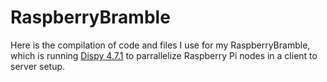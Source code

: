 # RaspberryBramble
Here is the compilation of code and files I use for my RaspberryBramble, which is running [Dispy 4.7.1](http://dispy.sourceforge.net/#) to parrallelize Raspberry Pi nodes in a client to server setup.
